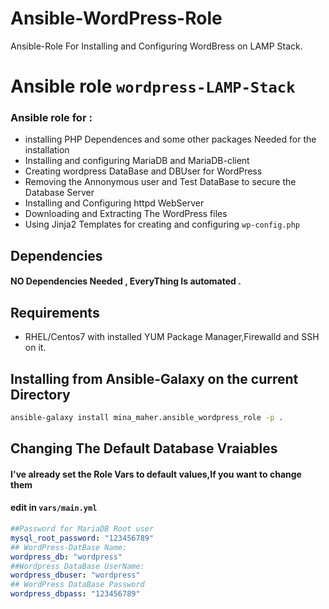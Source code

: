 # Ansible-WordPress-Role
Ansible-Role For Installing and Configuring WordBress on LAMP Stack.
# Ansible role `wordpress-LAMP-Stack`

### Ansible role for :

- installing PHP Dependences and some other packages Needed for the installation
- Installing and configuring MariaDB and MariaDB-client
- Creating wordpress DataBase and DBUser for WordPress
- Removing the Annonymous user and Test DataBase to secure the Database Server
- Installing and Configuring httpd WebServer
- Downloading and Extracting The WordPress files
- Using Jinja2 Templates for creating and configuring `wp-config.php`
## Dependencies

#### NO Dependencies Needed , EveryThing Is automated . 

## Requirements
- RHEL/Centos7 with installed YUM Package Manager,Firewalld and SSH on it.

## Installing from Ansible-Galaxy on the current Directory
 ```sh
 ansible-galaxy install mina_maher.ansible_wordpress_role -p .
```
## Changing The Default Database Vraiables
#### I've already set the Role Vars to default values,If you want to change them
#### edit in `vars/main.yml`
```yml
##Password for MariaDB Root user
mysql_root_password: "123456789"
## WordPress-DatBase Name:
wordpress_db: "wordpress"
##Wordpress DataBase UserName:
wordpress_dbuser: "wordpress"
## WordPress DataBase Password
wordpress_dbpass: "123456789"
```

